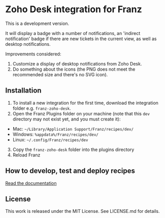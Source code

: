 Zoho Desk integration for Franz
===============================

This is a development version.

It will display a badge with a number of notifications, an 'indirect notification' badge if there are new tickets in the
current view, as well as desktop notifications.

Improvements considered:

 1. Customize a display of desktop notifications from Zoho Desk.
 2. Do something about the icons (the PNG does not meet the recommended size and there's no SVG icon).

Installation
------------

1. To install a new integration for the first time, download the integration folder e.g. `franz-zoho-desk`.
2. Open the Franz Plugins folder on your machine (note that this `dev` directory may not exist yet, and you must create it):
  * Mac: `~/Library/Application Support/Franz/recipes/dev/`
  * Windows: `%appdata%/Franz/recipes/dev/`
  * Linux: `~/.config/Franz/recipes/dev`
3. Copy the `franz-zoho-desk` folder into the plugins directory
4. Reload Franz

How to develop, test and deploy recipes
---------------------------------------

[Read the documentation](https://github.com/meetfranz/plugins)

License
-------

This work is released under the MIT License. See LICENSE.md for details.

